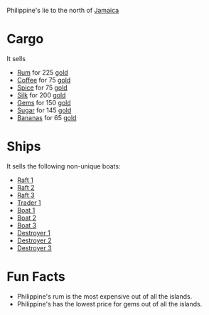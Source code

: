 
Philippine's lie to the north of [Jamaica](/islands/jamaica.md)

# Cargo 
It sells 
* [Rum](/cargo/rum.md) for 225 [gold](/gold.md)
* [Coffee](/cargo/coffee.md) for 75 [gold](/gold.md)
* [Spice](/cargo/spice.md) for 75 [gold](/gold.md)
* [Silk](/cargo/silk.md) for 200 [gold](/gold.md)
* [Gems](/cargo/gems.md) for 150 [gold](/gold.md)
* [Sugar](/cargo/sugar.md) for 145 [gold](/gold.md)
* [Bananas](/cargo/bananas.md) for 65 [gold](/gold.md)


# Ships


It sells the following non-unique boats:

* [Raft 1](/ships/raft1.md)
* [Raft 2](/ships/raft2.md)
* [Raft 3](/ships/raft3.md)
* [Trader 1](/ships/traders/trader1.md)
* [Boat 1](/ships/boat1.md)
* [Boat 2](/ships/boat2.md)
* [Boat 3](/ships/boat3.md)
* [Destroyer 1](/ships/destroyer1.md)
* [Destroyer 2](/ships/destroyer2.md)
* [Destroyer 3](/ships/destroyer3.md)


# Fun Facts
- Philippine's rum is the most expensive out of all the islands.
- Philippine's has the lowest price for gems out of all the islands.